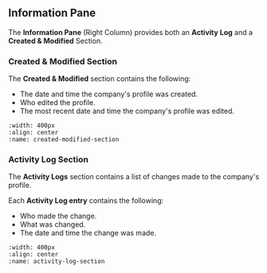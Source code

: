 

## Information Pane



The **Information Pane** (Right Column) provides both an **Activity Log** and a **Created & Modified** Section. 



### Created & Modified Section



The **Created & Modified** section contains the following:

- The date and time the company's profile was created.
- Who edited the profile.
- The most recent date and time the company's profile was edited. 


```{figure} ../../_static/solo_app/Profile/information-pane/created-modified-section.png
:width: 400px
:align: center
:name: created-modified-section
```



### Activity Log Section


The **Activity Logs** section contains a list of changes made to the company's profile. 


Each **Activity Log entry** contains the following:

- Who made the change.
- What was changed. 
- The date and time the change was made.


```{figure} ../../_static/solo_app/Profile/information-pane/activity-logs-section.png
:width: 400px
:align: center
:name: activity-log-section
```